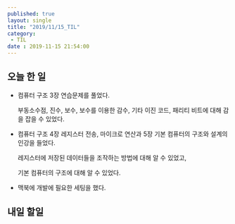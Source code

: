 ```yaml
---
published: true
layout: single
title: "2019/11/15_TIL"
category:
 - TIL
date : 2019-11-15 21:54:00
---
```


## 오늘 한 일

- 컴퓨터 구조 3장 연습문제를 풀었다.

  부동소수점, 진수, 보수, 보수를 이용한 감수, 기타 이진 코드, 패리티 비트에 대해 감을 잡을 수 있었다.

- 컴퓨터 구조 4장 레지스터 전송, 마이크로 연산과 5장 기본 컴퓨터의 구조와 설계의 인강을 들었다.

  레지스터에 저장된 데이터들을 조작하는 방법에 대해 알 수 있었고, 

  기본 컴퓨터의 구조에 대해 알 수 있었다. 

- 맥북에 개발에 필요한 세팅을 했다.



## 내일 할일

